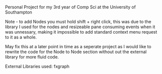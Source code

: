 Personal Project for my 3rd year of Comp Sci at the University of Southampton

Note - to add Nodes you must hold shift + right click, this was due to the library I used for the nodes and resizeable pane consuming events when it was unnessary,
making it impossible to add standard context menu request to it as a whole. 

May fix this at a later point in time as a seperate project as I would like to rewrite the code for the Node to Node section without out the external library for more fluid code.

External Libraries used:
fxgraph

